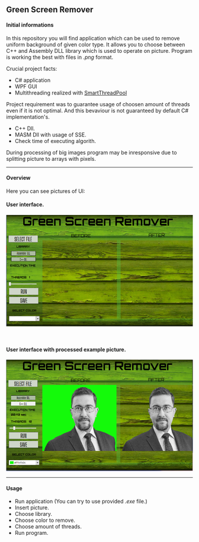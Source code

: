 Green Screen Remover
---
#### Initial informations ####
In this repository you will find application which can be used to remove uniform background of given color type.
It allows you to choose between C++ and Assembly DLL library which is used to operate on picture.
Program is working the best with files in *.png* format.

Crucial project facts:
* C# application
* WPF GUI
* Multithreading realized with [SmartThreadPool](https://github.com/amibar/SmartThreadPool) 

Project requirement was to guarantee usage of choosen amount of threads even if it is not optimal. And this bevaviour is not guaranteed by default C# implementation's.

* C++ Dll.
* MASM Dll with usage of SSE.
* Check time of executing algorith.

During processing of big images program may be inresponsive due to splitting picture to arrays with pixels.

---
#### Overview ####

Here you can see pictures of UI:
<br/>
<h4>User interface.<h4/>
<img src="Pictures/gs1.PNG" width=600 height=300px align="center">

<br/>
<br/>
<br/>

<h4>User interface with processed example picture.<h4/>
<img src="Pictures/gs2.PNG" width=600 height=300px> 

---
#### Usage ####

* Run application (You can try to use provided *.exe* file.)
* Insert picture.
* Choose library.
* Choose color to remove.
* Choose amount of threads.
* Run program.

